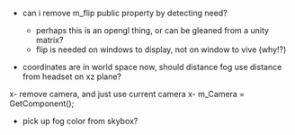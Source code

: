 - can i remove m_flip public property by detecting need?
    - perhaps this is an opengl thing, or can be gleaned from a unity matrix?
    - flip is needed on windows to display, not on window to vive (why!?)

- coordinates are in world space now, should distance fog use distance from headset on xz plane?


x- remove camera, and just use current camera
x- m_Camera = GetComponent<Camera>();


- pick up fog color from skybox?

